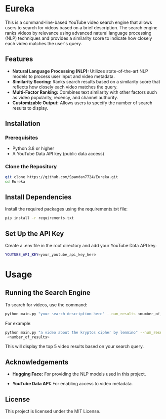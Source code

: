 # Eureka

This is a command-line-based YouTube video search engine that allows users to search for videos based on a brief description. The search engine ranks videos by relevance using advanced natural language processing (NLP) techniques and provides a similarity score to indicate how closely each video matches the user's query.

## Features

- **Natural Language Processing (NLP):** Utilizes state-of-the-art NLP models to process user input and video metadata.
- **Similarity Scoring:** Ranks search results based on a similarity score that reflects how closely each video matches the query.
- **Multi-Factor Ranking:** Combines text similarity with other factors such as video popularity, recency, and channel authority.
- **Customizable Output:** Allows users to specify the number of search results to display.


## Installation

### Prerequisites

- Python 3.8 or higher
- A YouTube Data API key (public data access)

### Clone the Repository

```bash
git clone https://github.com/Spandan7724/Eureka.git
cd Eureka
```
## Install Dependencies

Install the required packages using the requirements.txt file:

```bash
pip install -r requirements.txt
```

## Set Up the API Key

Create a .env file in the root directory and add your YouTube Data API key:

```bash
YOUTUBE_API_KEY=your_youtube_api_key_here
```

# Usage

## Running the Search Engine

To search for videos, use the command:

```bash
python main.py "your search description here" --num_results <number_of_results>
```

For example:
```bash
python main.py "a video about the kryptos cipher by lemmino" --num_results 5
 <number_of_results>
```
This will display the top 5 video results based on your search query.

## Acknowledgements

- **Hugging Face:** For providing the NLP models used in this project.

- **YouTube Data API:** For enabling access to video metadata.

## License
This project is licensed under the MIT License.
